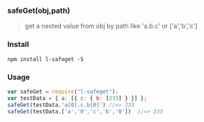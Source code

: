 
### safeGet(obj,path)
> get a nested value from obj by path like 'a.b.c' or ['a','b','c']

### Install
```
npm install l-safeget -S
```
### Usage
```js
var safeGet = require("l-safeget");
var testData = { a: [{ c: { b: [233] } }] };
safeGet(testData,'a[0].c.b[0]') //=> 233
safeGet(testData,['a','0','c','b','0'])  //=> 233
```